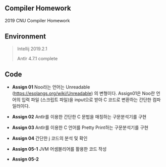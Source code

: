 ## Compiler Homework

2019 CNU Compiler Homework

<h2>Environment</h2>

> Intellij 2019.2.1
>
> Antlr 4.7.1 complete


<h2>Code</h2>

* <b> Assign 01</b>
Noo라는 언어는 Unreadable (https://esolangs.org/wiki/Unreadable) 의 변형이다.
Assign01은 Noo란 언어의 입력 파일 (스크립트 파일)을 input으로 받아 C 코드로 변환하는 간단한 컴파일러이다.

* <b> Assign 02</b>
Antlr를 이용한 간단한 C 문법을 매칭하는 구문분석기를 구현

* <b> Assign 03</b>
Antlr를 이용한 C 언어를 Pretty Print하는 구문분석기를 구현

* <b> Assign 04</b>
간단한 j 코드의 분석 및 확인

* <b> Assign 05-1</b>
JVM 어셈블리어를 활용한 코드 작성

* <b> Assign 05-2</b>

